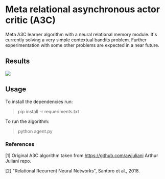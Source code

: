 # Meta relational asynchronous actor critic (A3C)
Meta A3C learner algorithm with a neural relational memory module. It's currently solving a very simple contextual bandits problem. Further experimentation with some other problems are expected in a near future.

## Results
<image src='./frames/image1320.gif'>

## Usage

To install the dependencies run:

> pip install -r requeriments.txt 

To run the algorithm:

> python agent.py

### References

[1] Original A3C algorithm taken from https://github.com/awjuliani Arthur Juliani repo.

[2] "Relational Recurrent Neural Networks", Santoro et al., 2018.
